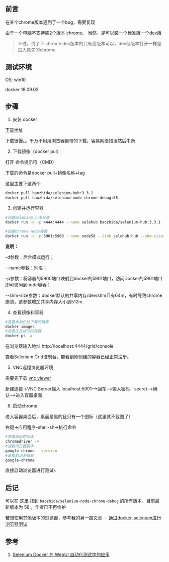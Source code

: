 ## 前言

在某个chrome版本遇到了一个bug，需要复现

由于一个电脑不支持装2个版本 chrome。 当然，是可以装一个标准版一个dev版

> 不过，试了下 chrome dev版本的只有高版本可以，dev低版本打开一样是进入原先的chrome

## 测试环境

OS: win10

docker 18.09.02

## 步骤

1. 安装 docker

[下载地址](https://download.docker.com/win/stable/Docker%20for%20Windows%20Installer.exe)

下载很慢。。千万不用用浏览器自带的下载，容易网络错误然后中断

2. 下载镜像（docker pul）

打开 命令提示符（CMD）

下载的命令是docker pull+镜像名称+tag

这里主要下这两个

```sh
docker pull baozhida/selenium-hub:3.3.1
docker pull baozhida/selenium-node-chrome-debug:58
```

3. 创建并运行容器
```sh
#创建selenium hub容器
docker run -d -p 4444:4444 --name selehub baozhida/selenium-hub:3.3.1

#创建chrome node容器
docker run -d -p 5901:5900 --name node58 --link selehub:hub --shm-size=512m baozhida/selenium-node-chrome-debug:58
```
**说明：**

-d参数：后台模式运行；

--name参数：别名；

-p参数：将容器的5900端口映射到docker的5901端口，访问Docker的5901端口即可访问到node容器；

--shm-size参数：docker默认的共享内存/dev/shm只有64m，有时导致chrome崩溃，该参数增加共享内存大小到512m.

4. 查看镜像和容器

```sh
#查看本地已经下载的镜像
docker images
#查看正在运行的容器
docker ps -a
```

在浏览器输入地址 http://localhost:4444/grid/console

查看Selenium Grid控制台，能看到刚创建的容器已经正常注册。

5. VNC远程浏览器环境

需要先下载 [vnc viewer](https://www.realvnc.com/download/file/viewer.files/VNC-Viewer-6.19.325-Windows.exe)

新建连接->VNC Server输入 localhost:5901-->回车-->输入密码：secret-->确认-->进入容器桌面

6. 启动chrome

进入容器桌面后，桌面是黑的且只有一个图标（这里就不截图了）

右键->应用程序-shell-sh->执行命令

```sh
#查看驱动的版本
chromedriver -v 
#查看浏览器版本
google-chrome --version
#直接启动浏览器
google-chrome
```
直接启动浏览器进行测试~

## 后记

可以在 [这里](https://hub.docker.com/r/baozhida/selenium-node-chrome-debug/tags) 找到 `baozhida/selenium-node-chrome-debug` 的所有版本，目前最新版本为 58 ，作者已不再维护

若想使用其他版本的浏览器，参考我的另一篇文章 -- [通过docker-selenium进行浏览器测试](./通过docker-selenium进行浏览器测试.md)

## 参考

1. [Selenium Docker 在 WebUI 自动化测试中的应用](https://testerhome.com/topics/8450)